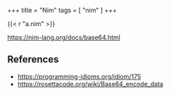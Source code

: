 +++
title = "Nim"
tags = [ "nim" ]
+++

{{< r "a.nim" >}}

<https://nim-lang.org/docs/base64.html>

## References

- <https://programming-idioms.org/idiom/175>
- <https://rosettacode.org/wiki/Base64_encode_data>
